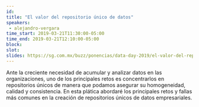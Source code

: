 ```yaml
---
id: 
title: "El valor del repositorio único de datos"
speakers:
 - alejandro-vergara
time_start: 2019-03-21T11:30:00-05:00
time_end: 2019-03-21T12:10:00-05:00
block: 
slot: 
slides: https://sg.com.mx/buzz/ponencias/data-day-2019/el-valor-del-repositorio-unico-de-datos
---
```


Ante la creciente necesidad de acumular y analizar datos en las organizaciones, uno de los principales retos es concentrarlos en repositorios únicos de manera que podamos asegurar su homogeneidad, calidad y consistencia. En esta plática abordaré los principales retos y fallas más comunes en la creación de repositorios únicos de datos empresariales.